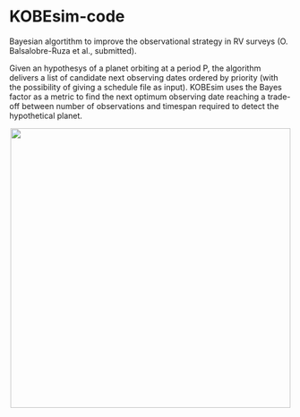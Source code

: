 # KOBEsim-code
Bayesian algortithm to improve the observational strategy in RV surveys (O. Balsalobre-Ruza et al., submitted).

Given an hypothesys of a planet orbiting at a period P, the algorithm delivers a list of candidate next observing dates ordered by priority (with the possibility of giving a schedule file as input). KOBEsim uses the Bayes factor as a metric to find the next optimum observing date reaching a trade-off between number of observations and timespan required to detect the hypothetical planet. 

<p align="center">
<img src="https://user-images.githubusercontent.com/47603865/173045491-492e6de0-49d9-429d-8068-e8644e7d1d5c.png" width="500" />
</p>
